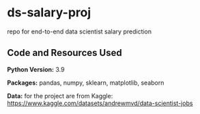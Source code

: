 # ds-salary-proj
repo for end-to-end data scientist salary prediction

## Code and Resources Used
**Python Version:** 3.9

**Packages:** pandas, numpy, sklearn, matplotlib, seaborn

**Data:** for the project are from Kaggle: https://www.kaggle.com/datasets/andrewmvd/data-scientist-jobs
